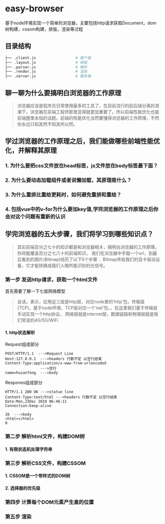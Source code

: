 # easy-browser
基于node环境实现一个简单的浏览器，主要包括http请求获取Document，dom树构建，cssom构建，排版，渲染等过程

## 目录结构

``` bash
├── .client.js                  # 客户端
├── .layout.js                  # 排版
├── .parser.js                  # 解析
├── .render.js                  # 渲染
├── .server.js                  # 服务端
```
## 聊一聊为什么要搞明白浏览器的工作原理
> 浏览器应该是程序员日常使用最多的工具了，在目前流行的前后端分离的浪潮下，浏览器在前端工程师那里显得就更加重要了。所以前端性能优化也是前端圈里永恒的话题。前端的性能优化当然要懂得浏览器的工作原理，不然你永远只知其然不知其所以然。

## 学过浏览器的工作原理之后，我们能做哪些前端性能优化，并解释其原理
### 1. 为什么要把css文件放在head标签，js文件放在body标签最下面？
### 2. 为什么要动态加载组件或者说懒加载，其原理是什么？
### 3. 为什么重排比重绘更耗时，如何避免重排和重绘？
### 4. 包括vue中的v-for为什么要加key值,学完浏览器的工作原理之后你会对这个问题有重新的认识

## 学完浏览器的五大步骤，我们将学习到哪些知识点？
>其实前端百分之七十的知识都是和浏览器相关，搞明白浏览器的工作原理，你将能覆盖百分之七八十的前端知识。
我们在浏览器中手敲一个url，到最后看到的图片(Bitmap)经历了以下5个步骤：
>Bitmap传给我们的显卡驱动设备，它才能转换成我们人眼所能识别的光信号。
### 第一步 发送http请求，获取一个html文件
首先需要了解一下七层网络模型
>会话，表示，应用这三层是http层，对应node里的‘http’包，传输层(TCP)，基于node环境，TCP层对应一个‘net’包，，在这里我们基于传输层手动实现一个http协议。
网络层就是internet层，数据链路和物理层就是我们常说的4G/5G/WiFi
#### 1. http状态解析
Request组成部分
```
POST/HTTP/1.1  --->Request Line
Host:127.0.0.1  --->headers 行数不定 以空行结束
Content-Type:application/x-www-from-urlencoded
                --->空行
name=husanfeng  --->body
```
Respones组成部分
```
HTTP/1.1 200 OK --->statue line
Content-Type:text/html --->headers 行数不定 以空行结束
Date:Mon,23Dec 2019 06:46:11
Connection:keep-alive

26  --->body
<html></html>
0
```

### 第二步 解析html文件，构建DOM树
#### 1. 有限状态机处理字符串

### 第三步 解析CSS文件，构建CSSOM
#### 1. CSSOM是一个带样式的DOM树
#### 2. 选择器的优先级

### 第四步 计算每个DOM元素产生盒的位置

### 第五步 渲染
